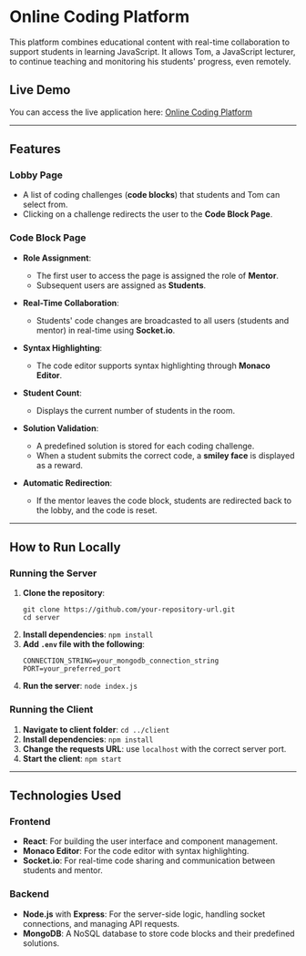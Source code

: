 # Online Coding Platform

This platform combines educational content with real-time collaboration to support students in learning JavaScript. It allows Tom, a JavaScript lecturer, to continue teaching and monitoring his students' progress, even remotely.

## Live Demo
You can access the live application here: [Online Coding Platform](https://online-coding-platform-zgnx.vercel.app/)


---

## Features

### Lobby Page
- A list of coding challenges (**code blocks**) that students and Tom can select from.
- Clicking on a challenge redirects the user to the **Code Block Page**.

### Code Block Page
- **Role Assignment**: 
  - The first user to access the page is assigned the role of **Mentor**.
  - Subsequent users are assigned as **Students**.
  
- **Real-Time Collaboration**: 
  - Students' code changes are broadcasted to all users (students and mentor) in real-time using **Socket.io**.

- **Syntax Highlighting**: 
  - The code editor supports syntax highlighting through **Monaco Editor**.

- **Student Count**: 
  - Displays the current number of students in the room.

- **Solution Validation**: 
  - A predefined solution is stored for each coding challenge.
  - When a student submits the correct code, a **smiley face** is displayed as a reward.

- **Automatic Redirection**: 
  - If the mentor leaves the code block, students are redirected back to the lobby, and the code is reset.

---
## How to Run Locally

### Running the Server

1. **Clone the repository**:
   ```
   git clone https://github.com/your-repository-url.git
   cd server
2. **Install dependencies**:
   `npm install`
3. **Add `.env` file with the following**:
   ```
   CONNECTION_STRING=your_mongodb_connection_string
   PORT=your_preferred_port
4. **Run the server**:
   `node index.js`



### Running the Client

1. **Navigate to client folder**:
`cd ../client`
2. **Install dependencies**:
`npm install`
3. **Change the requests URL**:
 use `localhost` with the correct server port.
4. **Start the client**:
`npm start`

---
## Technologies Used

### Frontend
- **React**: For building the user interface and component management.
- **Monaco Editor**: For the code editor with syntax highlighting.
- **Socket.io**: For real-time code sharing and communication between students and mentor.

### Backend
- **Node.js** with **Express**: For the server-side logic, handling socket connections, and managing API requests.
- **MongoDB**: A NoSQL database to store code blocks and their predefined solutions.
